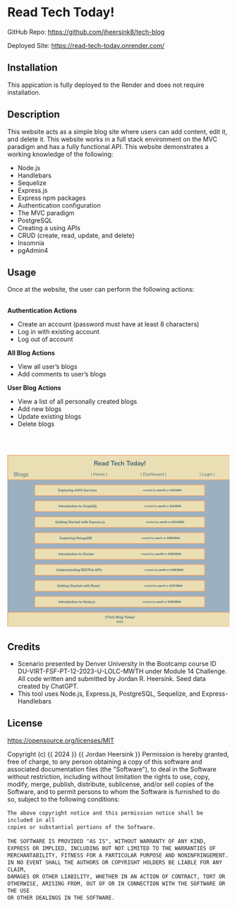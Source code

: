 # Read Tech Today!
GitHub Repo: https://github.com/jheersink8/tech-blog

Deployed Site: https://read-tech-today.onrender.com/ 

## Installation 
This appication is fully deployed to the Render and does not require installation. 


## Description
This website acts as a simple blog site where users can add content, edit it, and delete it. This website works in a full stack environment on the MVC paradigm and has a fully functional API. This website demonstrates a working knowledge of the following: 

- Node.js
- Handlebars
- Sequelize
- Express.js
- Express npm packages
- Authentication configuration
- The MVC paradigm 
- PostgreSQL
- Creating a using APIs
- CRUD (create, read, update, and delete) 
- Insomnia
- pgAdmin4





## Usage
Once at the website, the user can perform the following actions: 
<br/><br/>

**Authentication Actions**
- Create an account (password must have at least 8 characters)
- Log in with existing account
- Log out of account

**All Blog Actions**
- View all user’s blogs 
- Add comments to user’s blogs

**User Blog Actions**
- View a list of all personally created blogs
- Add new blogs
- Update existing blogs
- Delete blogs 

<br><br>

![A screenshot of a the list of blogs.](./Assets/images/screenshot.png)


## Credits
- Scenario presented by Denver University in the Bootcamp course ID DU-VIRT-FSF-PT-12-2023-U-LOLC-MWTH under Module 14 Challenge. All code written and submitted by Jordan R. Heersink. Seed data created by ChatGPT. 
- This tool uses Node.js, Express.js, PostgreSQL, Sequelize, and Express-Handlebars


## License
https://opensource.org/licenses/MIT 

  Copyright (c) {{ 2024 }} {{ Jordan Heersink }}
    Permission is hereby granted, free of charge, to any person obtaining a copy
    of this software and associated documentation files (the "Software"), to deal
    in the Software without restriction, including without limitation the rights
    to use, copy, modify, merge, publish, distribute, sublicense, and/or sell
    copies of the Software, and to permit persons to whom the Software is
    furnished to do so, subject to the following conditions:
    
    The above copyright notice and this permission notice shall be included in all
    copies or substantial portions of the Software.
    
    THE SOFTWARE IS PROVIDED "AS IS", WITHOUT WARRANTY OF ANY KIND,
    EXPRESS OR IMPLIED, INCLUDING BUT NOT LIMITED TO THE WARRANTIES OF
    MERCHANTABILITY, FITNESS FOR A PARTICULAR PURPOSE AND NONINFRINGEMENT.
    IN NO EVENT SHALL THE AUTHORS OR COPYRIGHT HOLDERS BE LIABLE FOR ANY CLAIM,
    DAMAGES OR OTHER LIABILITY, WHETHER IN AN ACTION OF CONTRACT, TORT OR
    OTHERWISE, ARISING FROM, OUT OF OR IN CONNECTION WITH THE SOFTWARE OR THE USE
    OR OTHER DEALINGS IN THE SOFTWARE.